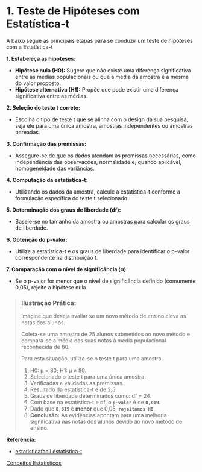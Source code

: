 # 1. Teste de Hipóteses com Estatística-t

A baixo segue as principais etapas para se conduzir um teste de hipóteses com a Estatística-t

**1. Estabeleça as hipóteses:**
 
- **Hipótese nula (H0):** Sugere que não existe uma diferença significativa entre as médias populacionais ou que a média da amostra é a mesma do valor proposto.
- **Hipótese alternativa (H1):** Propõe que pode existir uma diferença significativa entre as médias.

**2. Seleção do teste t correto:**
- Escolha o tipo de teste t que se alinha com o design da sua pesquisa, seja ele para uma única amostra, amostras independentes ou amostras pareadas.

**3. Confirmação das premissas:**
- Assegure-se de que os dados atendam às premissas necessárias, como independência das observações, normalidade e, quando aplicável, homogeneidade das variâncias.
 
**4. Computação da estatística-t:**
- Utilizando os dados da amostra, calcule a estatística-t conforme a formulação específica do teste t selecionado.

**5. Determinação dos graus de liberdade (df):**
- Baseie-se no tamanho da amostra ou amostras para calcular os graus de liberdade.

**6. Obtenção do p-valor:**
- Utilize a estatística-t e os graus de liberdade para identificar o p-valor correspondente na distribuição t.

**7. Comparação com o nível de significância (α):**
- Se o p-valor for menor que o nível de significância definido (comumente 0,05), rejeite a hipótese nula.
>


> ### **Ilustração Prática:** 
> Imagine que deseja avaliar se um novo método de ensino eleva as notas dos alunos.
>
>Coleta-se uma amostra de 25 alunos submetidos ao novo método e compara-se a média das suas notas à média populacional reconhecida de 80.
>
>Para esta situação, utiliza-se o teste t para uma amostra.
>
>1. H0: μ = 80; H1: μ ≠ 80.
>2. Selecionado o teste t para uma única amostra.
>3. Verificadas e validadas as premissas.
>4. Resultado da estatística-t é de 2,5.
>5. Graus de liberdade determinados como: df = 24.
>5. Com base na estatística-t e df, o **`p-valor`** é de **`0,019`**.
>7. Dado que **`0,019`** é **menor** que 0,05, **`rejeitamos H0`**.
>8. **Conclusão:** As evidências apontam para uma melhoria significativa nas notas dos alunos devido ao novo método de ensino.

**Referência:** 
- [estatisticafacil estatistica-t](https://estatisticafacil.org/estatistica-t/)

[Conceitos Estatísticos](01_Conceitos%20Estatisticos.md)